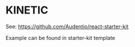 # KINETIC

See: https://github.com/Audentio/react-starter-kit

Example can be found in starter-kit template
